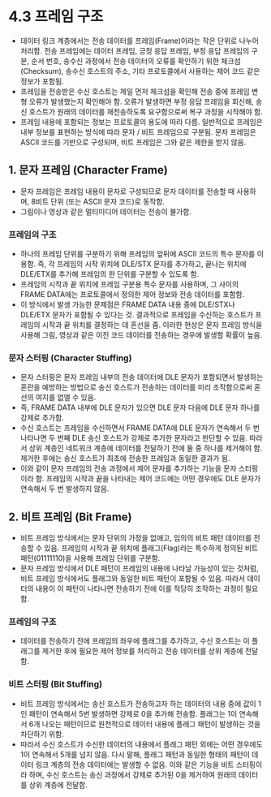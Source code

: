 # 4.3 프레임 구조
- 데이터 링크 계층에서는 전송 데이터를 프레임(Frame)이라는 작은 단위로 나누어 처리함. 전송 프레임에는 데이터 프레임, 긍정 응답 프레임, 부정 응답 프레임의 구분, 순서 번호, 송수신 과정에서 전송 데이터의 오류를 확인하기
위한 체크섬 (Checksum), 송수신 호스트의 주소, 기타 프로토콜에서 사용하는 제어 코드 같은 정보가 포함됨.
- 프레임을 전송받은 수신 호스트는 제일 먼저 체크섬을 확인해 전송 중에 프레임 변형 오류가 발생했는지 확인해야 함. 오류가 발생하면 부정 응답 프레임을 회신해, 송신 호스트가 원래의 데이터를 재전송하도록 요구함으로써 복구 과정을 
시작해야 함.
- 프레임 내용에 포함되는 정보는 프로토콜의 용도에 따라 다름. 일반적으로 프레임은 내부 정보를 표현하는 방식에 따라 문자 / 비트 프레임으로 구분됨. 문자 프레임은 ASCII 코드를 기반으로 구성되며, 비트 프레임은 그와 같은 제한을
받지 않음.

## 1. 문자 프레임 (Character Frame)
- 문자 프레임은 프레임 내용이 문자로 구성되므로 문자 데이터를 전송할 때 사용하며, 8비트 단위 (또는 ASCII 문자 코드)로 동작함.
- 그림이나 영상과 같은 멀티미디어 데이터는 전송이 불가함.

### 프레임의 구조
- 하나의 프레임 단위를 구분하기 위해 프레임의 앞뒤에 ASCII 코드의 특수 문자를 이용함. 즉, 각 프레임의 시작 위치에 DLE/STX 문자를 추가하고, 끝나는 위치에 DLE/ETX를 추가해 프레임의 한 단위를 구분할 수 있도록 함.
- 프레임의 시작과 끝 위치에 프레임 구분용 특수 문자를 사용하며, 그 사이의 FRAME DATA에는 프로토콜에서 정의한 제어 정보와 전송 데이터를 포함함.
- 이 방식에서 발생 가능한 문제점은 FRAME DATA 내용 중에 DLE/STX나 DLE/ETX 문자가 포함될 수 있다는 것. 결과적으로 프레임을 수신하는 호스트가 프레임의 시작과 끝 위치를 결정하는 데 혼선을 줌. 이러한 현상은 문자 프레임
방식을 사용해 그림, 영상과 같은 이진 코드 데이터를 전송하는 경우에 발생할 확률이 높음.

### 문자 스터핑 (Character Stuffing)
- 문자 스터핑은 문자 프레임 내부의 전송 데이터에 DLE 문자가 포함되면서 발생하는 혼란을 예방하는 방법으로 송신 호스트가 전송하는 데이터를 미리 조작함으로써 혼선의 여지를 없앨 수 있음.
- 즉, FRAME DATA 내부에 DLE 문자가 있으면 DLE 문자 다음에 DLE 문자 하나를 강제로 추가함.
- 수신 호스트는 프레임을 수신하면서 FRAME DATA에 DLE 문자가 연속해서 두 번 나타나면 두 번째 DLE 송신 호스트가 강제로 추가한 문자라고 판단할 수 있음. 따라서 상위 계층인 네트워크 계층에 데이터를 전달하기 전에 둘 중
하나를 제거해야 함. 제거한 후에는 송신 호스트가 최초에 전송한 프레임과 동일한 결과가 됨.
- 이와 같이 문자 프레임의 전송 과정에서 제어 문자를 추가하는 기능을 문자 스터핑이라 함. 프레임의 시작과 끝을 나타내는 제어 코드에는 어떤 경우에도 DLE 문자가 연속해서 두 번 발생하지 않음.

## 2. 비트 프레임 (Bit Frame)
- 비트 프레임 방식에서는 문자 단위의 가정을 없애고, 임의의 비트 패턴 데이터를 전송할 수 있음. 프레임의 시작과 끝 위치에 플래그(Flag)라는 특수하게 정의된 비트 패턴(01111110)을 사용해 프레임 단위를 구분함.
- 문자 프레임 방식에서 DLE 패턴이 프레임의 내용에 나타날 가능성이 있는 것처럼, 비트 프레임 방식에서도 플래그와 동일한 비트 패턴이 포함될 수 있음. 따라서 데이터의 내용이 이 패턴이 나타나면 전송하기 전에 이를 적당히
조작하는 과정이 필요함.

### 프레임의 구조
- 데이터를 전송하기 전에 프레임의 좌우에 플래그를 추가하고, 수신 호스트는 이 플래그를 제거한 후에 필요한 제어 정보를 처리하고 전송 데이터를 상위 계층에 전달함.

### 비트 스터핑 (Bit Stuffing)
- 비트 프레임 방식에서는 송신 호스트가 전송하고자 하는 데이터의 내용 중에 값이 1인 패턴이 연속해서 5번 발생하면 강제로 0을 추가해 전송함. 플래그는 1이 연속해서 6개 나오는 패턴이므로 원천적으로 데이터 내용에 플래그 패턴이
발생하는 것을 차단하기 위함.
- 따라서 수신 호스트가 수신한 데이터의 내용에서 플래그 패턴 외에는 어떤 경우에도 1이 연속해서 5개를 넘지 않음. 다시 말해, 플래그 패턴과 동일한 형태의 패턴이 데이터 링크 계층의 전송 데이터에는 발생할 수 없음. 이와 같은
기능을 비트 스터핑이라 하며, 수신 호스트는 송신 과정에서 강제로 추가된 0을 제거하여 원래의 데이터를 상위 계층에 전달함.
